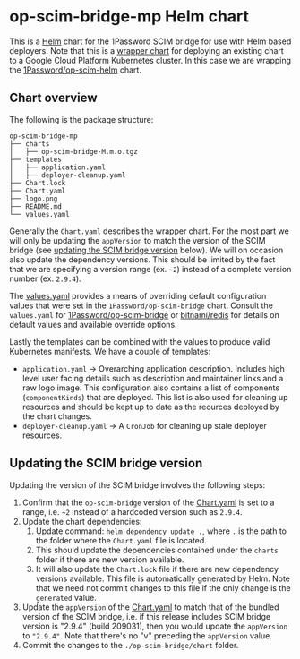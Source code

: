 # op-scim-bridge-mp Helm chart

This is a [Helm](https://helm.sh) chart for the 1Password SCIM bridge for use with Helm based deployers.
Note that this is a [wrapper chart](https://github.com/GoogleCloudPlatform/marketplace-k8s-app-tools/blob/master/docs/building-deployer-helm.md#part-1b-optional-creating-a-wrapper-chart) for deploying an existing chart to a Google Cloud Platform Kubernetes cluster. In this case we are wrapping the [1Password/op-scim-helm](https://github.com/1Password/op-scim-helm) chart.

## Chart overview

The following is the package structure:

```
op-scim-bridge-mp
├── charts
│   ├── op-scim-bridge-M.m.o.tgz
├── templates
│   ├── application.yaml
│   ├── deployer-cleanup.yaml
├── Chart.lock
├── Chart.yaml
├── logo.png
├── README.md
└── values.yaml
```

Generally the `Chart.yaml` describes the wrapper chart. For the most part we will only be updating the `appVersion` to match the version of the SCIM bridge (see [updating the SCIM bridge version](#updating-the-scim-bridge-version) below). We will on occasion also update the dependency versions. This should be limited by the fact that we are specifying a version range (ex. `~2`) instead of a complete version number (ex. `2.9.4`).

The [values.yaml](./values.yaml) provides a means of overriding default configuration values that were set in the `1Password/op-scim-bridge` chart. Consult the `values.yaml` for [1Password/op-scim-bridge](https://github.com/1Password/op-scim-helm/blob/main/charts/op-scim-bridge/values.yaml) or [bitnami/redis](https://github.com/bitnami/charts/tree/master/bitnami/redis) for details on default values and available override options.

Lastly the templates can be combined with the values to produce valid Kubernetes manifests. We have a couple of templates:

- `application.yaml` -> Overarching application description. Includes high level user facing details such as description and maintainer links and a raw logo image. This configuration also contains a list of components (`componentKinds`) that are deployed. This list is also used for cleaning up resources and should be kept up to date as the reources deployed by the chart changes.
- `deployer-cleanup.yaml` -> A `CronJob` for cleaning up stale deployer resources.

## Updating the SCIM bridge version

Updating the version of the SCIM bridge involves the following steps:

1. Confirm that the `op-scim-bridge` version of the [Chart.yaml](./Chart.yaml) is set to a range, i.e. `~2` instead of a hardcoded version such as `2.9.4`.
2. Update the chart dependencies:
    1. Update command: `helm dependency update .`, where `.` is the path to the folder where the `Chart.yaml` file is located.
    2. This should update the dependencies contained under the `charts` folder if there are new version available.
    3. It will also update the `Chart.lock` file if there are new dependency versions available. This file is automatically generated by Helm. Note that we need not commit changes to this file if the only change is the `generated` value.
3. Update the `appVersion` of the [Chart.yaml](./Chart.yaml) to match that of the bundled version of the SCIM bridge, i.e. if this release includes SCIM bridge version is "2.9.4" (build 209031), then you would update the `appVersion` to `"2.9.4"`. Note that there's no "v" preceding the `appVersion` value.
4. Commit the changes to the `./op-scim-bridge/chart` folder.
